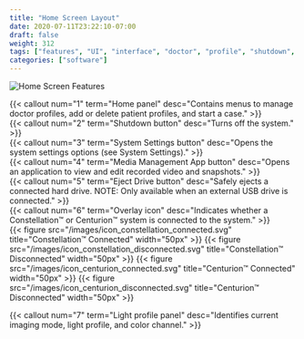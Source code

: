 ```yaml
---
title: "Home Screen Layout"
date: 2020-07-11T23:22:10-07:00
draft: false
weight: 312
tags: ["features", "UI", "interface", "doctor", "profile", "shutdown", "media", "system", "settings", "overlay", "eject", "button", "light"]
categories: ["software"]
---
```


![Home Screen Features](/images/sw_home_screen_overview.svg)

{{< callout num="1" term="Home panel" desc="Contains menus to manage doctor profiles, add or delete patient profiles, and start a case." >}}  
{{< callout num="2" term="Shutdown button" desc="Turns off the system." >}}  
{{< callout num="3" term="System Settings button" desc="Opens the system settings options (see System Settings)." >}}  
{{< callout num="4" term="Media Management App button" desc="Opens an application to view and edit recorded video and snapshots." >}}  
{{< callout num="5" term="Eject Drive button" desc="Safely ejects a connected hard drive. NOTE: Only available when an external USB drive is connected." >}}  
{{< callout num="6" term="Overlay icon" desc="Indicates whether a Constellation™ or Centurion™ system is connected to the system." >}}  
    {{< figure src="/images/icon_constellation_connected.svg" title="Constellation™ Connected" width="50px" >}}
    {{< figure src="/images/icon_constellation_disconnected.svg" title="Constellation™ Disconnected" width="50px" >}}
    {{< figure src="/images/icon_centurion_connected.svg" title="Centurion™ Connected" width="50px" >}}
    {{< figure src="/images/icon_centurion_disconnected.svg" title="Centurion™ Disconnected" width="50px" >}}
    
{{< callout num="7" term="Light profile panel" desc="Identifies current imaging mode, light profile, and color channel." >}}  

